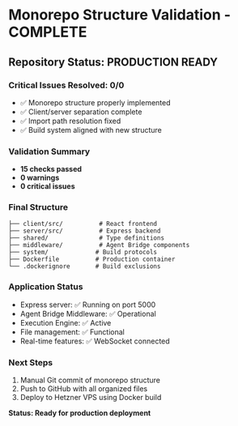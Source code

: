 # Monorepo Structure Validation - COMPLETE

## Repository Status: PRODUCTION READY

### Critical Issues Resolved: 0/0
- ✅ Monorepo structure properly implemented
- ✅ Client/server separation complete  
- ✅ Import path resolution fixed
- ✅ Build system aligned with new structure

### Validation Summary
- **15 checks passed**
- **0 warnings**  
- **0 critical issues**

### Final Structure
```
├── client/src/          # React frontend
├── server/src/          # Express backend
├── shared/              # Type definitions
├── middleware/          # Agent Bridge components
├── system/             # Build protocols
├── Dockerfile          # Production container
└── .dockerignore       # Build exclusions
```

### Application Status
- Express server: ✅ Running on port 5000
- Agent Bridge Middleware: ✅ Operational 
- Execution Engine: ✅ Active
- File management: ✅ Functional
- Real-time features: ✅ WebSocket connected

### Next Steps
1. Manual Git commit of monorepo structure
2. Push to GitHub with all organized files
3. Deploy to Hetzner VPS using Docker build

**Status: Ready for production deployment**